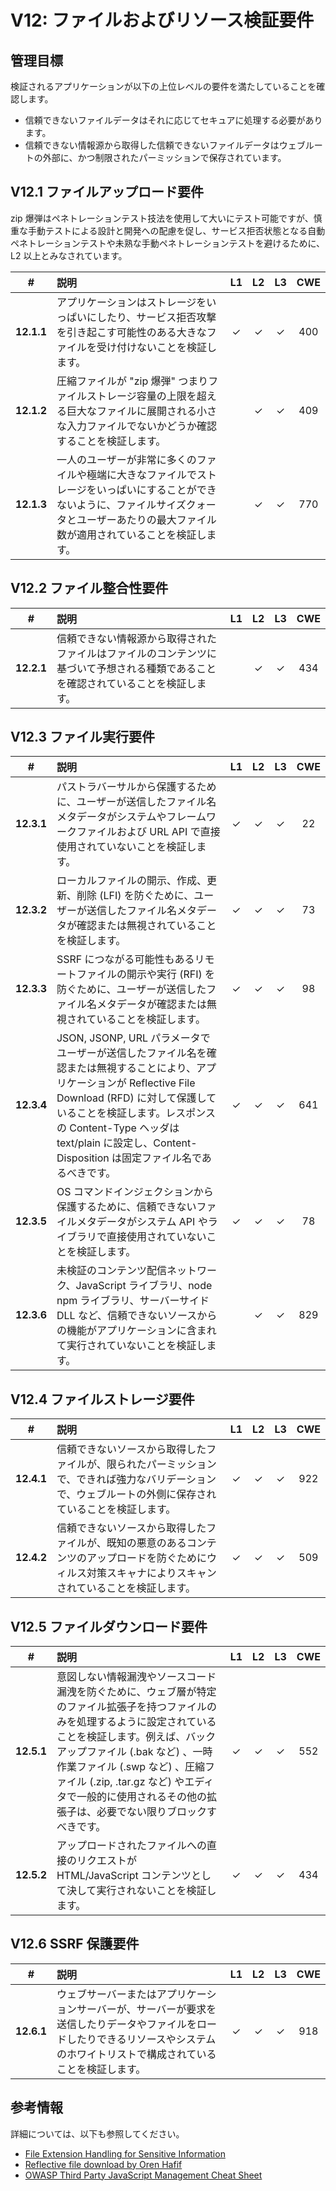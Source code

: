 # V12: ファイルおよびリソース検証要件

## 管理目標

検証されるアプリケーションが以下の上位レベルの要件を満たしていることを確認します。

* 信頼できないファイルデータはそれに応じてセキュアに処理する必要があります。
* 信頼できない情報源から取得した信頼できないファイルデータはウェブルートの外部に、かつ制限されたパーミッションで保存されています。

## V12.1 ファイルアップロード要件

zip 爆弾はペネトレーションテスト技法を使用して大いにテスト可能ですが、慎重な手動テストによる設計と開発への配慮を促し、サービス拒否状態となる自動ペネトレーションテストや未熟な手動ペネトレーションテストを避けるために、L2 以上とみなされています。

| # | 説明 | L1 | L2 | L3 | CWE |
| :---: | :--- | :---: | :---:| :---: | :---: |
| **12.1.1** | アプリケーションはストレージをいっぱいにしたり、サービス拒否攻撃を引き起こす可能性のある大きなファイルを受け付けないことを検証します。 | ✓ | ✓ | ✓ | 400 |
| **12.1.2** | 圧縮ファイルが "zip 爆弾" つまりファイルストレージ容量の上限を超える巨大なファイルに展開される小さな入力ファイルでないかどうか確認することを検証します。 |  | ✓ | ✓ | 409 |
| **12.1.3** | 一人のユーザーが非常に多くのファイルや極端に大きなファイルでストレージをいっぱいにすることができないように、ファイルサイズクォータとユーザーあたりの最大ファイル数が適用されていることを検証します。 |  | ✓ | ✓ | 770 |

## V12.2 ファイル整合性要件

| # | 説明 | L1 | L2 | L3 | CWE |
| :---: | :--- | :---: | :---:| :---: | :---: |
| **12.2.1** | 信頼できない情報源から取得されたファイルはファイルのコンテンツに基づいて予想される種類であることを確認されていることを検証します。 |  | ✓ | ✓ | 434 |

## V12.3 ファイル実行要件

| # | 説明 | L1 | L2 | L3 | CWE |
| :---: | :--- | :---: | :---:| :---: | :---: |
| **12.3.1** | パストラバーサルから保護するために、ユーザーが送信したファイル名メタデータがシステムやフレームワークファイルおよび URL API で直接使用されていないことを検証します。 | ✓ | ✓ | ✓ | 22 |
| **12.3.2** | ローカルファイルの開示、作成、更新、削除 (LFI) を防ぐために、ユーザーが送信したファイル名メタデータが確認または無視されていることを検証します。 | ✓ | ✓ | ✓ | 73 |
| **12.3.3** | SSRF につながる可能性もあるリモートファイルの開示や実行 (RFI) を防ぐために、ユーザーが送信したファイル名メタデータが確認または無視されていることを検証します。 | ✓ | ✓ | ✓ | 98 |
| **12.3.4** | JSON, JSONP, URL パラメータでユーザーが送信したファイル名を確認または無視することにより、アプリケーションが Reflective File Download (RFD) に対して保護していることを検証します。レスポンスの Content-Type ヘッダは text/plain に設定し、Content-Disposition は固定ファイル名であるべきです。 | ✓ | ✓ | ✓ | 641 |
| **12.3.5** | OS コマンドインジェクションから保護するために、信頼できないファイルメタデータがシステム API やライブラリで直接使用されていないことを検証します。 | ✓ | ✓ | ✓ | 78 |
| **12.3.6** | 未検証のコンテンツ配信ネットワーク、JavaScript ライブラリ、node npm ライブラリ、サーバーサイド DLL など、信頼できないソースからの機能がアプリケーションに含まれて実行されていないことを検証します。 |  | ✓ | ✓ | 829 |

## V12.4 ファイルストレージ要件

| # | 説明 | L1 | L2 | L3 | CWE |
| :---: | :--- | :---: | :---:| :---: | :---: |
| **12.4.1** | 信頼できないソースから取得したファイルが、限られたパーミッションで、できれば強力なバリデーションで、ウェブルートの外側に保存されていることを検証します。 | ✓ | ✓ | ✓ | 922 |
| **12.4.2** | 信頼できないソースから取得したファイルが、既知の悪意のあるコンテンツのアップロードを防ぐためにウィルス対策スキャナによりスキャンされていることを検証します。 | ✓ | ✓ | ✓ | 509 |

## V12.5 ファイルダウンロード要件

| # | 説明 | L1 | L2 | L3 | CWE |
| :---: | :--- | :---: | :---:| :---: | :---: |
| **12.5.1** | 意図しない情報漏洩やソースコード漏洩を防ぐために、ウェブ層が特定のファイル拡張子を持つファイルのみを処理するように設定されていることを検証します。例えば、バックアップファイル (.bak など) 、一時作業ファイル (.swp など) 、圧縮ファイル (.zip, .tar.gz など) やエディタで一般的に使用されるその他の拡張子は、必要でない限りブロックすべきです。 | ✓ | ✓ | ✓ | 552 |
| **12.5.2** | アップロードされたファイルへの直接のリクエストが HTML/JavaScript コンテンツとして決して実行されないことを検証します。 | ✓ | ✓ | ✓ | 434 |

## V12.6 SSRF 保護要件

| # | 説明 | L1 | L2 | L3 | CWE |
| :---: | :--- | :---: | :---:| :---: | :---: |
| **12.6.1** | ウェブサーバーまたはアプリケーションサーバーが、サーバーが要求を送信したりデータやファイルをロードしたりできるリソースやシステムのホワイトリストで構成されていることを検証します。 | ✓ | ✓ | ✓ | 918 |

## 参考情報

詳細については、以下も参照してください。

* [File Extension Handling for Sensitive Information](https://www.owasp.org/index.php/Unrestricted_File_Upload)
* [Reflective file download by Oren Hafif](https://www.trustwave.com/Resources/SpiderLabs-Blog/Reflected-File-Download---A-New-Web-Attack-Vector/)
* [OWASP Third Party JavaScript Management Cheat Sheet](https://github.com/OWASP/CheatSheetSeries/blob/master/cheatsheets/Third_Party_Javascript_Management_Cheat_Sheet.md)
